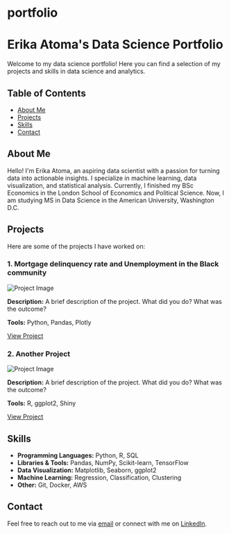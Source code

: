 # portfolio

# Erika Atoma's Data Science Portfolio

Welcome to my data science portfolio! Here you can find a selection of my projects and skills in data science and analytics.

## Table of Contents
- [About Me](#about-me)
- [Projects](#projects)
- [Skills](#skills)
- [Contact](#contact)

## About Me

Hello! I'm Erika Atoma, an aspiring data scientist with a passion for turning data into actionable insights. I specialize in machine learning, data visualization, and statistical analysis.
Currently, I finished my BSc Economics in the London School of Economics and Political Science. Now, I am studying MS in Data Science in the American University, Washington D.C.

## Projects

Here are some of the projects I have worked on:

### 1. Mortgage delinquency rate and Unemployment in the Black community 

![Project Image](project-image-url)

**Description:** A brief description of the project. What did you do? What was the outcome?

**Tools:** Python, Pandas, Plotly

[View Project](project-link)

### 2. Another Project

![Project Image](another-project-image-url)

**Description:** A brief description of the project. What did you do? What was the outcome?

**Tools:** R, ggplot2, Shiny

[View Project](another-project-link)

## Skills

- **Programming Languages:** Python, R, SQL
- **Libraries & Tools:** Pandas, NumPy, Scikit-learn, TensorFlow
- **Data Visualization:** Matplotlib, Seaborn, ggplot2
- **Machine Learning:** Regression, Classification, Clustering
- **Other:** Git, Docker, AWS

## Contact

Feel free to reach out to me via [email](mailto:atomamaro@gmail.com) or connect with me on [LinkedIn](www.linkedin.com/in/erika-atoma-a71917186).



